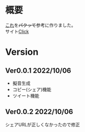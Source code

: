 # 概要
[これ](https://github.com/melt-adzuki/gion-gen)を~~パクッて~~参考に作りました。  
サイト[Click](https://gion.meziro.net)

# Version
## Ver0.0.1 2022/10/06
- 擬音生成
- コピー(シェア)機能
- ツイート機能

## Ver0.0.2 2022/10/06
シェアURLが正しくなかったので修正  